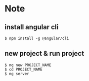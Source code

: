 # Note

## install angular cli

```
$ npm install -g @angular/cli
```

## new project & run project

```
$ ng new PROJECT_NAME
$ cd PROJECT_NAME
$ ng server
```
